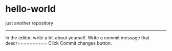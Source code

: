 # hello-world
just another repository

------------------------------------------

In the editor, write a bit about yourself.
Write a commit message that descr==========
Click Commit changes button.
